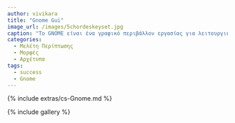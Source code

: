```yaml
---
author: vivikara
title: "Gnome Gui"
image_url: /images/5chordeskeyset.jpg
caption: "Το GNOME είναι ένα γραφικό περιβάλλον εργασίας για λειτουργικά συστήματα Unix ή συμβατά με το Unix."
categories:
  - Μελέτη Περίπτωσης
  - Μορφές
  - Αρχέτυπα
tags:
  - success
  - Gnome
---
```


{% include extras/cs-Gnome.md %}

{% include gallery %}
